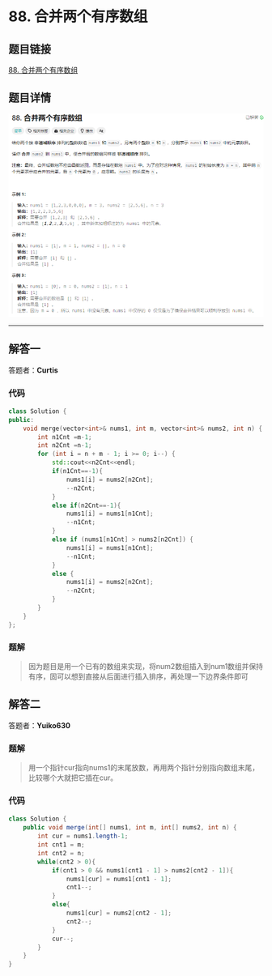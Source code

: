 # 88. 合并两个有序数组
## 题目链接  
[88. 合并两个有序数组](https://leetcode.cn/problems/merge-sorted-array/?envType=study-plan-v2&envId=top-interview-150)
## 题目详情
![题目图片](Img/88.png)

***
## 解答一
答题者：**Curtis**
### 代码
``` cpp
class Solution {
public:
    void merge(vector<int>& nums1, int m, vector<int>& nums2, int n) {
        int n1Cnt =m-1;
        int n2Cnt =n-1;
        for (int i = n + m - 1; i >= 0; i--) {
            std::cout<<n2Cnt<<endl;
            if(n1Cnt==-1){
                nums1[i] = nums2[n2Cnt];
                --n2Cnt;
            }
            else if(n2Cnt==-1){
                nums1[i] = nums1[n1Cnt];
                --n1Cnt;
            }
            else if (nums1[n1Cnt] > nums2[n2Cnt]) {
                nums1[i] = nums1[n1Cnt];
                --n1Cnt;
            } 
            else {
                nums1[i] = nums2[n2Cnt];
                --n2Cnt;
            }
        }
    }
};
```

### 题解

>因为题目是用一个已有的数组来实现，将num2数组插入到num1数组并保持有序，固可以想到直接从后面进行插入排序，再处理一下边界条件即可


## 解答二
答题者：**Yuiko630**

### 题解
>用一个指针cur指向nums1的末尾放数，再用两个指针分别指向数组末尾，比较哪个大就把它插在cur。

### 代码
```Java
class Solution {
    public void merge(int[] nums1, int m, int[] nums2, int n) {
        int cur = nums1.length-1;
        int cnt1 = m;
        int cnt2 = n;
        while(cnt2 > 0){
            if(cnt1 > 0 && nums1[cnt1 - 1] > nums2[cnt2 - 1]){
                nums1[cur] = nums1[cnt1 - 1];
                cnt1--;
            }
            else{
                nums1[cur] = nums2[cnt2 - 1];
                cnt2--;
            }
            cur--;
        }
    }
}
```